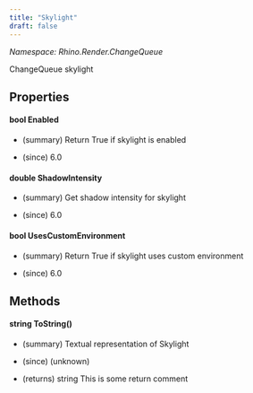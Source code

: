 ```yaml
---
title: "Skylight"
draft: false
---
```


*Namespace: Rhino.Render.ChangeQueue*

   ChangeQueue skylight
   
## Properties
#### bool Enabled
- (summary) 
     Return True if skylight is enabled
     
- (since) 6.0
#### double ShadowIntensity
- (summary) 
     Get shadow intensity for skylight
     
- (since) 6.0
#### bool UsesCustomEnvironment
- (summary) 
     Return True if skylight uses custom environment
     
- (since) 6.0
## Methods
#### string ToString()
- (summary) 
     Textual representation of Skylight
     
- (since) (unknown)
- (returns) string This is some return comment
